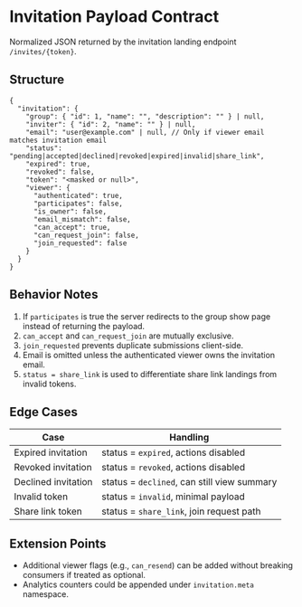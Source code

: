 # Invitation Payload Contract

Normalized JSON returned by the invitation landing endpoint `/invites/{token}`.

## Structure

```jsonc
{
  "invitation": {
    "group": { "id": 1, "name": "", "description": "" } | null,
    "inviter": { "id": 2, "name": "" } | null,
    "email": "user@example.com" | null, // Only if viewer email matches invitation email
    "status": "pending|accepted|declined|revoked|expired|invalid|share_link",
    "expired": true,
    "revoked": false,
    "token": "<masked or null>",
    "viewer": {
      "authenticated": true,
      "participates": false,
      "is_owner": false,
      "email_mismatch": false,
      "can_accept": true,
      "can_request_join": false,
      "join_requested": false
    }
  }
}
```

## Behavior Notes

1. If `participates` is true the server redirects to the group show page instead of returning the payload.
2. `can_accept` and `can_request_join` are mutually exclusive.
3. `join_requested` prevents duplicate submissions client-side.
4. Email is omitted unless the authenticated viewer owns the invitation email.
5. `status = share_link` is used to differentiate share link landings from invalid tokens.

## Edge Cases

| Case                | Handling                                    |
| ------------------- | ------------------------------------------- |
| Expired invitation  | status = `expired`, actions disabled        |
| Revoked invitation  | status = `revoked`, actions disabled        |
| Declined invitation | status = `declined`, can still view summary |
| Invalid token       | status = `invalid`, minimal payload         |
| Share link token    | status = `share_link`, join request path    |

## Extension Points

- Additional viewer flags (e.g., `can_resend`) can be added without breaking consumers if treated as optional.
- Analytics counters could be appended under `invitation.meta` namespace.
